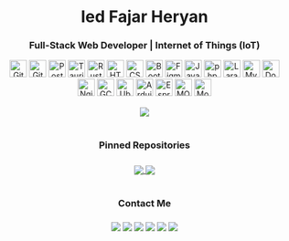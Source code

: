 <h1 align="center">Ied Fajar Heryan</h1>
<h3 align="center">Full-Stack Web Developer | Internet of Things (IoT)</h3>

<div align="center">
	<img width="30" src="https://skillicons.dev/icons?i=git" alt="Git" title="Git"/>
	<img width="30" src="https://skillicons.dev/icons?i=github" alt="Github" title="Github"/>
	<img width="30" src="https://raw.githubusercontent.com/marwin1991/profile-technology-icons/refs/heads/main/icons/postman.png" alt="Postman" title="Postman"/>
  <img width="30" src="https://skillicons.dev/icons?i=tauri" alt="Tauri" title="Tauri"/>
  <img width="30" src="https://skillicons.dev/icons?i=rust" alt="Rust" title="Rust"/>
	<img width="30" src="https://raw.githubusercontent.com/marwin1991/profile-technology-icons/refs/heads/main/icons/html.png" alt="HTML" title="HTML"/>
	<img width="30" src="https://raw.githubusercontent.com/marwin1991/profile-technology-icons/refs/heads/main/icons/css.png" alt="CSS" title="CSS"/>
	<img width="30" src="https://raw.githubusercontent.com/marwin1991/profile-technology-icons/refs/heads/main/icons/bootstrap.png" alt="Bootstrap" title="Bootstrap"/>
	<img width="30" src="https://raw.githubusercontent.com/marwin1991/profile-technology-icons/refs/heads/main/icons/figma.png" alt="Figma" title="Figma"/>
	<img width="30" src="https://raw.githubusercontent.com/marwin1991/profile-technology-icons/refs/heads/main/icons/javascript.png" alt="JavaScript" title="JavaScript"/>
	<img width="30" src="https://raw.githubusercontent.com/marwin1991/profile-technology-icons/refs/heads/main/icons/php.png" alt="php" title="php"/>
	<img width="30" src="https://raw.githubusercontent.com/marwin1991/profile-technology-icons/refs/heads/main/icons/laravel.png" alt="Laravel" title="Laravel"/>
	<img width="30" src="https://raw.githubusercontent.com/marwin1991/profile-technology-icons/refs/heads/main/icons/mysql.png" alt="MySQL" title="MySQL"/>
	<img width="30" src="https://raw.githubusercontent.com/marwin1991/profile-technology-icons/refs/heads/main/icons/docker.png" alt="Docker" title="Docker"/>
	<img width="30" src="https://raw.githubusercontent.com/marwin1991/profile-technology-icons/refs/heads/main/icons/nginx.png" alt="Nginx" title="Nginx"/>
	<img width="30" src="https://raw.githubusercontent.com/marwin1991/profile-technology-icons/refs/heads/main/icons/gcp.png" alt="GCP" title="GCP"/>
	<img width="30" src="https://raw.githubusercontent.com/marwin1991/profile-technology-icons/refs/heads/main/icons/ubuntu.png" alt="Ubuntu" title="Ubuntu"/>
	<img width="30" src="https://raw.githubusercontent.com/marwin1991/profile-technology-icons/refs/heads/main/icons/arduino.png" alt="Arduino" title="Arduino"/>
	<img width="30" src="https://avatars.githubusercontent.com/u/9460735" alt="Espressif" title="Espressif"/>
	<img width="30" src="https://raw.githubusercontent.com/marwin1991/profile-technology-icons/refs/heads/main/icons/mqtt.png" alt="MQTT" title="MQTT"/>
	<img width="30" src="https://raw.githubusercontent.com/marwin1991/profile-technology-icons/refs/heads/main/icons/mosquitto.png" alt="Mosquitto" title="Mosquitto"/>
</div>

<br/>
<div align="center">
  <a href="https://github-readme-stats.vercel.app/api/top-langs/?username=fajarh8">
    <img src="https://github-readme-stats.vercel.app/api/top-langs/?username=fajarh8&layout=donut&theme=github_dark&repo=github-readme-stats" />
  </a>
</div>

<h1 align="center"></h1>
<h3 align="center">Pinned Repositories<h3/>
<div align="center">
	<a href="https://github.com/fajarh8/smart-kos">
	  <img align="center" src="https://github-readme-stats.vercel.app/api/pin/?username=fajarh8&repo=smart-kos&theme=github_dark" />
	</a>
	<a href="https://github.com/fajarh8/OcuSafe">
	  <img align="center" src="https://github-readme-stats.vercel.app/api/pin/?username=fajarh8&repo=OcuSafe&theme=github_dark" />
	</a>
</div>

<h1 align="center"></h1>
<h3 align="center">Contact Me<h3/>
<div align="center">
  <a href="https://github.com/fajarh8"><img src="https://img.shields.io/badge/GitHub-100000?style=for-the-badge&logo=github&logoColor=white" /></a>
  <a href="https://www.linkedin.com/in/iedfajarheryan"><img src="https://img.shields.io/badge/LinkedIn-0077B5?style=for-the-badge&logo=linkedin&logoColor=white" /></a>
  <a href="mailto:fajar0heryan@gmail.com"><img src="https://img.shields.io/badge/Gmail-D14836?style=for-the-badge&logo=gmail&logoColor=white" /></a>
  <a href="https://instagram.com/fajarh8"><img src="https://img.shields.io/badge/Instagram-E4405F?style=for-the-badge&logo=instagram&logoColor=white" /></a>
  <a href="https://t.me/fajar_h8"><img src="https://img.shields.io/badge/Telegram-2CA5E0?style=for-the-badge&logo=telegram&logoColor=white" /></a>
  <a href="https://discordapp.com/users/fajrh8"><img src="https://img.shields.io/badge/Discord-5865F2?style=for-the-badge&logo=discord&logoColor=white" /></a>
</div>

